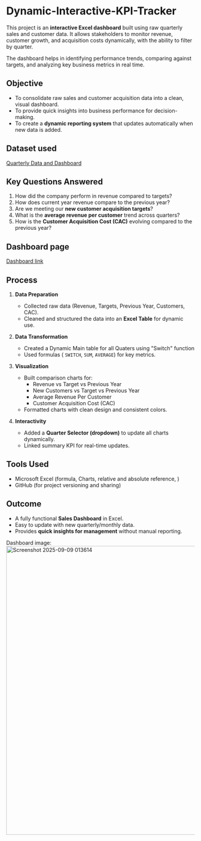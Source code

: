 # Dynamic-Interactive-KPI-Tracker


This project is an **interactive Excel dashboard** built using raw quarterly sales and customer data.   It allows stakeholders to monitor revenue, customer growth, and acquisition costs dynamically, with the ability to filter by quarter.  

The dashboard helps in identifying performance trends, comparing against targets, and analyzing key business metrics in real time.

## Objective
- To consolidate raw sales and customer acquisition data into a clean, visual dashboard.  
- To provide quick insights into business performance for decision-making.  
- To create a **dynamic reporting system** that updates automatically when new data is added.

## Dataset used
<a href="https://github.com/ninjaiscoding/Dynamic-KPI-for-Revenue-comparison-/blob/main/excel_KPI_Project.xlsx"> Quarterly Data and Dashboard</a>

## Key Questions Answered
1. How did the company perform in revenue compared to targets?  
2. How does current year revenue compare to the previous year?  
3. Are we meeting our **new customer acquisition targets**?  
4. What is the **average revenue per customer** trend across quarters?  
5. How is the **Customer Acquisition Cost (CAC)** evolving compared to the previous year?  

## Dashboard page
<a href="https://github.com/ninjaiscoding/Interactive-KPI-Tracker/blob/main/Screenshot%202025-09-09%20013614.png">Dashboard link</a>


## Process
1. **Data Preparation**  
   - Collected raw data (Revenue, Targets, Previous Year, Customers, CAC).  
   - Cleaned and structured the data into an **Excel Table** for dynamic use.  

2. **Data Transformation**  
   - Created  a Dynamic Main table for all Quaters using "Switch" function
   - Used formulas ( `SWITCH`, `SUM`, `AVERAGE`) for key metrics.  

3. **Visualization**  
   - Built comparison charts for:
     - Revenue vs Target vs Previous Year  
     - New Customers vs Target vs Previous Year  
     - Average Revenue Per Customer  
     - Customer Acquisition Cost (CAC)  
   - Formatted charts with clean design and consistent colors.  

4. **Interactivity**  
   - Added a **Quarter Selector (dropdown)** to update all charts dynamically.  
   - Linked summary KPI for real-time updates.  



## Tools Used
- Microsoft Excel (formula, Charts, relative and absolute reference, )  
- GitHub (for project versioning and sharing)  



## Outcome
- A fully functional **Sales Dashboard** in Excel.  
- Easy to update with new quarterly/monthly data.  
- Provides **quick insights for management** without manual reporting.  


Dashboard image:
<img width="1396" height="772" alt="Screenshot 2025-09-09 013614" src="https://github.com/user-attachments/assets/8c3e4831-b9f1-4607-ae5d-c1543a29ef73" />


